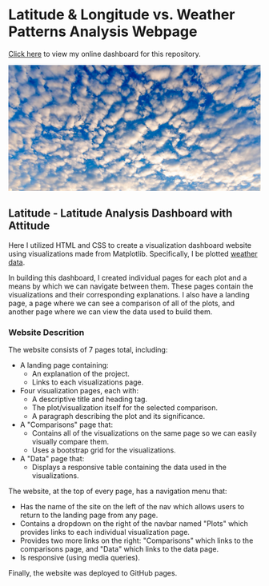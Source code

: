 # Latitude & Longitude vs. Weather Patterns Analysis Webpage

[Click here](https://tjjaramillo.github.io/Web-Design-Challenge/) to view my online dashboard for this repository.

![Cloud image](images/clouds.jpg)

## Latitude - Latitude Analysis Dashboard with Attitude

Here I utilized HTML and CSS to create a visualization dashboard website using visualizations made from Matplotlib. Specifically, I be plotted [weather data](Resources/cities.csv).

In building this dashboard, I created individual pages for each plot and a means by which we can navigate between them. These pages contain the visualizations and their corresponding explanations. I also have a landing page, a page where we can see a comparison of all of the plots, and another page where we can view the data used to build them.

### Website Descrition

The website consists of 7 pages total, including:

* A landing page containing:
  * An explanation of the project.
  * Links to each visualizations page.
* Four visualization pages, each with:
  * A descriptive title and heading tag.
  * The plot/visualization itself for the selected comparison.
  * A paragraph describing the plot and its significance.
* A "Comparisons" page that:
  * Contains all of the visualizations on the same page so we can easily visually compare them.
  * Uses a bootstrap grid for the visualizations.
* A "Data" page that:
  * Displays a responsive table containing the data used in the visualizations.

The website, at the top of every page, has a navigation menu that:

* Has the name of the site on the left of the nav which allows users to return to the landing page from any page.
* Contains a dropdown on the right of the navbar named "Plots" which provides links to each individual visualization page.
* Provides two more links on the right: "Comparisons" which links to the comparisons page, and "Data" which links to the data page.
* Is responsive (using media queries).

Finally, the website was deployed to GitHub pages.


